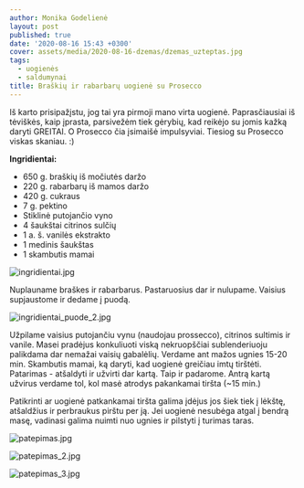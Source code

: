 ```yaml
---
author: Monika Godelienė
layout: post
published: true
date: '2020-08-16 15:43 +0300'
cover: assets/media/2020-08-16-dzemas/dzemas_uzteptas.jpg
tags:
  - uogienės
  - saldumynai
title: Braškių ir rabarbarų uogienė su Prosecco
---
```


Iš karto prisipažįstu, jog tai yra pirmoji mano virta uogienė. Paprasčiausiai iš tėviškės, kaip įprasta, parsivežėm tiek gėrybių, kad reikėjo su jomis kažką daryti GREITAI. O Prosecco čia įsimaišė impulsyviai. Tiesiog su Prosecco viskas skaniau. :)


**Ingridientai:**
* 650 g. braškių iš močiutės daržo
* 220 g. rabarbarų iš mamos daržo
* 420 g. cukraus
* 7 g. pektino
* Stiklinė putojančio vyno
* 4 šaukštai citrinos sulčių
* 1 a. š. vanilės ekstrakto
* 1 medinis šaukštas
* 1 skambutis mamai

![ingridientai.jpg]({{site.baseurl}}/assets/media/2020-08-16-dzemas/ingridientai.jpg)

Nuplauname braškes ir rabarbarus. Pastaruosius dar ir nulupame. Vaisius supjaustome ir dedame į puodą. 

![ingridientai_puode_2.jpg]({{site.baseurl}}/assets/media/2020-08-16-dzemas/ingridientai_puode_2.jpg)

Užpilame vaisius putojančiu vynu (naudojau prossecco), citrinos sultimis ir vanile. Masei pradėjus konkuliuoti viską nekruopščiai sublenderiuoju palikdama dar nemažai vaisių gabalėlių. Verdame ant mažos ugnies 15-20 min. Skambutis mamai, ką daryti, kad uogienė greičiau imtų tirštėti. Patarimas - atšaldyti ir užvirti dar kartą. Taip ir padarome. Antrą kartą užvirus verdame tol, kol masė atrodys pakankamai tiršta (~15 min.)

Patikrinti ar uogienė patkankamai tiršta galima įdėjus jos šiek tiek į lėkštę, atšaldžius ir perbraukus pirštu per ją. Jei uogienė nesubėga atgal į bendrą masę, vadinasi galima nuimti nuo ugnies ir pilstyti į turimas taras.

![patepimas.jpg]({{site.baseurl}}/assets/media/2020-08-16-dzemas/patepimas.jpg)  


![patepimas_2.jpg]({{site.baseurl}}/assets/media/2020-08-16-dzemas/patepimas_2.jpg)  


![patepimas_3.jpg]({{site.baseurl}}/assets/media/2020-08-16-dzemas/patepimas_3.jpg)
